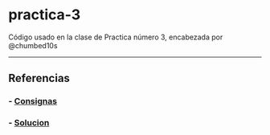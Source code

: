 # practica-3

Código usado en la clase de Practica número 3, encabezada por @chumbed10s

----

## Referencias

### - [Consignas](https://github.com/Tecnicatura-Programacion/practica-3/blob/main/consginas.md)

### - [Solucion](https://github.com/Tecnicatura-Programacion/practica-3/tree/main/solucion)
